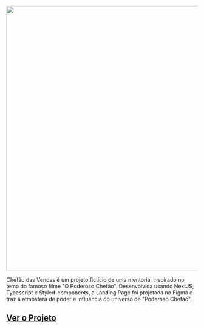 <p align="center">
  <img src="https://github.com/DanielCatania/chefao-das-vendas/assets/78505788/b510fd30-1fd0-4248-aa6a-d79569fc8635" width="700px">
</p>
Chefão das Vendas é um projeto fictício de uma mentoria, inspirado no tema do famoso filme "O Poderoso Chefão". Desenvolvida usando NextJS, Typescript e Styled-components, a Landing Page foi projetada no Figma e traz a atmosfera de poder e influência do universo de "Poderoso Chefão".

## [Ver o Projeto](https://chefao-das-vendas.vercel.app)
